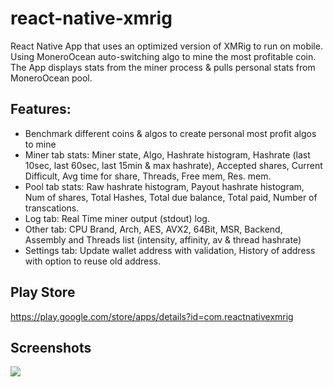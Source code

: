 # react-native-xmrig
React Native App that uses an optimized version of XMRig to run on mobile. Using MoneroOcean auto-switching algo to mine the most profitable coin.
The App displays stats from the miner process & pulls personal stats from MoneroOcean pool.

## Features:
* Benchmark different coins & algos to create personal most profit algos to mine
* Miner tab stats: Miner state, Algo, Hashrate histogram, Hashrate (last 10sec, last 60sec, last 15min & max hashrate), Accepted shares, Current Difficult, Avg time for share, Threads, Free mem, Res. mem.
* Pool tab stats: Raw hashrate histogram, Payout hashrate histogram, Num of shares, Total Hashes, Total due balance, Total paid, Number of transcations.
* Log tab: Real Time miner output (stdout) log.
* Other tab: CPU Brand, Arch, AES, AVX2, 64Bit, MSR, Backend, Assembly and Threads list (intensity, affinity, av & thread hashrate)
* Settings tab: Update wallet address with validation, History of address with option to reuse old address.

## Play Store
https://play.google.com/store/apps/details?id=com.reactnativexmrig

## Screenshots
![](https://raw.githubusercontent.com/garrylachman/react-native-xmrig/main/assets/screenshots/attachments/Screenshot_2021-05-07-14-28-19-737_com.reactnativexmrig.jpg)
